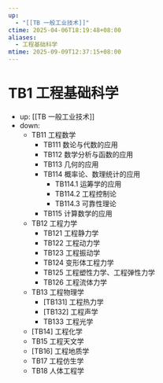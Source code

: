 ```yaml
---
up:
  - "[[TB 一般工业技术]]"
ctime: 2025-04-06T18:19:48+08:00
aliases:
  - 工程基础科学
mtime: 2025-09-09T12:37:15+08:00
---
```


# TB1 工程基础科学

- up: [[TB 一般工业技术]]
- down:	
	- TB11 工程数学
		- TB111 数论与代数的应用
		- TB112 数学分析与函数的应用
		- TB113 几何的应用
		- TB114 概率论、数理统计的应用
			- TB114.1 运筹学的应用
			- TB114.2 工程控制论
			- TB114.3 可靠性理论
		- TB115 计算数学的应用
	- TB12 工程力学
		- TB121 工程静力学
		- TB122 工程动力学
		- TB123 工程振动学
		- TB124 变形体工程力学
		- TB125 工程塑性力学、工程弹性力学
		- TB126 工程流体力学
	- TB13 工程物理学
		- [TB131] 工程热力学
		- [TB132] 工程声学
		- TB133 工程光学
	- [TB14] 工程化学
	- TB15 工程天文学
	- [TB16] 工程地质学
	- TB17 工程仿生学
	- TB18 人体工程学
	
